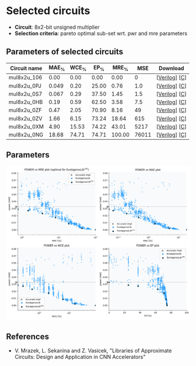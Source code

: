 
Selected circuits
===================
 - **Circuit**: 8x2-bit unsigned multiplier
 - **Selection criteria**: pareto optimal sub-set wrt. pwr and mre parameters

Parameters of selected circuits
----------------------------

| Circuit name | MAE<sub>%</sub> | WCE<sub>%</sub> | EP<sub>%</sub> | MRE<sub>%</sub> | MSE | Download |
| --- |  --- | --- | --- | --- | --- | --- | 
| mul8x2u_106 | 0.00 | 0.00 | 0.00 | 0.00 | 0 |  [[Verilog](mul8x2u_106.v)]  [[C](mul8x2u_106.c)] |
| mul8x2u_0PJ | 0.049 | 0.20 | 25.00 | 0.76 | 1.0 |  [[Verilog](mul8x2u_0PJ.v)]  [[C](mul8x2u_0PJ.c)] |
| mul8x2u_0S7 | 0.067 | 0.29 | 37.50 | 1.45 | 1.5 |  [[Verilog](mul8x2u_0S7.v)]  [[C](mul8x2u_0S7.c)] |
| mul8x2u_0HB | 0.19 | 0.59 | 62.50 | 3.58 | 7.5 |  [[Verilog](mul8x2u_0HB.v)]  [[C](mul8x2u_0HB.c)] |
| mul8x2u_0ZF | 0.47 | 2.05 | 70.90 | 8.16 | 49 |  [[Verilog](mul8x2u_0ZF.v)]  [[C](mul8x2u_0ZF.c)] |
| mul8x2u_0ZV | 1.66 | 6.15 | 73.24 | 18.64 | 615 |  [[Verilog](mul8x2u_0ZV.v)]  [[C](mul8x2u_0ZV.c)] |
| mul8x2u_0XM | 4.90 | 15.53 | 74.22 | 43.01 | 5217 |  [[Verilog](mul8x2u_0XM.v)]  [[C](mul8x2u_0XM.c)] |
| mul8x2u_0NG | 18.68 | 74.71 | 74.71 | 100.00 | 76011 |  [[Verilog](mul8x2u_0NG.v)]  [[C](mul8x2u_0NG.c)] |
    
Parameters
--------------
![Parameters figure](fig.png)

References
--------------
   - V. Mrazek, L. Sekanina and Z. Vasicek, "Libraries of Approximate Circuits: Design and Application in CNN Accelerators"

             